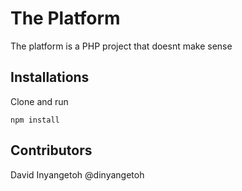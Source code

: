 # The Platform

The platform is a PHP project that doesnt make sense

## Installations

Clone and run

`npm install`

## Contributors

David Inyangetoh @dinyangetoh